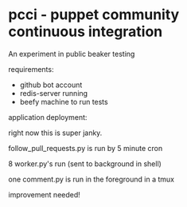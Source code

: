 pcci - puppet community continuous integration
==============================================


An experiment in public beaker testing


requirements: 

* github bot account
* redis-server running
* beefy machine to run tests




application deployment:


right now this is super janky.


follow_pull_requests.py is run by 5 minute cron


8 worker.py's run  (sent to background in shell)


one comment.py is run in the foreground in a tmux


improvement needed!
